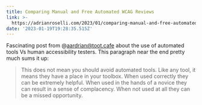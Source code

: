 ```yaml
---
title: Comparing Manual and Free Automated WCAG Reviews
link: >-
  https://adrianroselli.com/2023/01/comparing-manual-and-free-automated-wcag-reviews.html
date: '2023-01-19T19:28:35.515Z'
---
```


﻿Fascinating post from @aardrian@toot.cafe about the use of automated tools Vs human accessibility testers. This paragraph near the end pretty much sums it up:

> ﻿This does not mean you should avoid automated tools. Like any tool, it means they have a place in your toolbox. When used correctly they can be extremely helpful. When used in the hands of a novice they can result in a sense of complacency. When not used at all they can be a missed opportunity.

